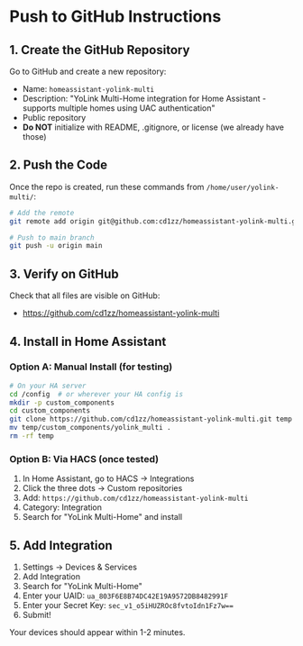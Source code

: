 # Push to GitHub Instructions

## 1. Create the GitHub Repository

Go to GitHub and create a new repository:
- Name: `homeassistant-yolink-multi`
- Description: "YoLink Multi-Home integration for Home Assistant - supports multiple homes using UAC authentication"
- Public repository
- **Do NOT** initialize with README, .gitignore, or license (we already have those)

## 2. Push the Code

Once the repo is created, run these commands from `/home/user/yolink-multi/`:

```bash
# Add the remote
git remote add origin git@github.com:cd1zz/homeassistant-yolink-multi.git

# Push to main branch
git push -u origin main
```

## 3. Verify on GitHub

Check that all files are visible on GitHub:
- https://github.com/cd1zz/homeassistant-yolink-multi

## 4. Install in Home Assistant

### Option A: Manual Install (for testing)
```bash
# On your HA server
cd /config  # or wherever your HA config is
mkdir -p custom_components
cd custom_components
git clone https://github.com/cd1zz/homeassistant-yolink-multi.git temp
mv temp/custom_components/yolink_multi .
rm -rf temp
```

### Option B: Via HACS (once tested)
1. In Home Assistant, go to HACS → Integrations
2. Click the three dots → Custom repositories
3. Add: `https://github.com/cd1zz/homeassistant-yolink-multi`
4. Category: Integration
5. Search for "YoLink Multi-Home" and install

## 5. Add Integration

1. Settings → Devices & Services
2. Add Integration
3. Search for "YoLink Multi-Home"
4. Enter your UAID: `ua_803F6E8B74DC42E19A9572DB8482991F`
5. Enter your Secret Key: `sec_v1_o5iHUZROc8fvtoIdn1Fz7w==`
6. Submit!

Your devices should appear within 1-2 minutes.
